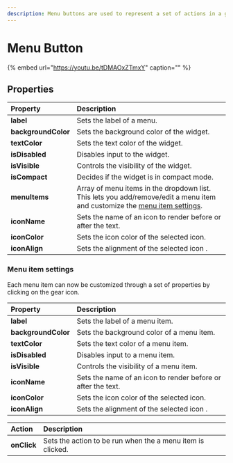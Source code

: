 ```yaml
---
description: Menu buttons are used to represent a set of actions in a group.
---
```


# Menu Button

{% embed url="https://youtu.be/tDMAOxZTmxY" caption="" %}

## Properties

| Property | Description |
| :--- | :--- |
| **label** | Sets the label of a menu. |
| **backgroundColor** | Sets the background color of the widget. |
| **textColor** | Sets the text color of the widget. |
| **isDisabled** | Disables input to the widget. |
| **isVisible** | Controls the visibility of the widget. |
| **isCompact** | Decides if the widget is in compact mode. |
| **menuItems** | Array of menu items in the dropdown list. This lets you add/remove/edit a menu item and customize the [menu item settings](https://docs.appsmith.com/widget-reference/menu-button#menu-item-settings). |
| **iconName** | Sets the name of an icon to render before or after the text. |
| **iconColor** | Sets the icon color of the selected icon. |
| **iconAlign** | Sets the alignment of the selected icon . |

### Menu item settings

Each menu item can now be customized through a set of properties by clicking on the gear icon.

| Property | Description |
| :--- | :--- |
| **label** | Sets the label of a menu item. |
| **backgroundColor** | Sets the background color of a menu item. |
| **textColor** | Sets the text color of a menu item. |
| **isDisabled** | Disables input to a menu item. |
| **isVisible** | Controls the visibility of a menu item. |
| **iconName** | Sets the name of an icon to render before or after the text. |
| **iconColor** | Sets the icon color of the selected icon. |
| **iconAlign** | Sets the alignment of the selected icon . |

| Action | Description |
| :--- | :--- |
| **onClick** | Sets the action to be run when the a menu item is clicked. |


